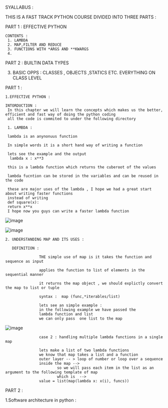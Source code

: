 SYALLABUS  :

THIS IS A FAST TRACK PYTHON COURSE DIVIDED INTO THREE PARTS :

PART 1 : EFFECTIVE PYTHON 
  
    CONTENTS :
     1. LAMBDA 
     2. MAP,FILTER AND REDUCE 
     3. FUNCTIONS WITH *ARGS AND **KWARGS 
     4.

PART 2 : BUILTIN DATA TYPES 


3. BASIC OPPS : CLASSES , OBJECTS ,STATICS ETC. EVERYTHING ON CLASS LEVEL 


PART 1 :  

    1.EFFECTIVE PYTHON :
  
    INTORDUCTION : 
     In this chapter we will learn the concepts which makes us the better, efficient and fast way of doing the python coding
     all the code is commited to under the following directory 
   
     1. LAMBDA :
   
     lambda is an anynonuus function 
   
     In simple words it is a short hand way of writing a function 
   
     lets see the example and the output 
      lambda x : x**3
     
     this is a lambda function which returns the cuberoot of the values 
  
     lambda fucntion can be stored in the variables and can be reused in the code 
      
     these are major uses of the lambda , I hope we had a great start about writing faster functions 
     instead of writing 
     def square(x):
     return x**x 
     I hope now you guys can write a faster lambda function 
     
      



![image](https://user-images.githubusercontent.com/45656883/123250411-a4b8e480-d507-11eb-88c9-fb8a04ce8652.png)
  
  
![image](https://user-images.githubusercontent.com/45656883/123250776-16912e00-d508-11eb-9804-fa8629b8b63d.png)
  

    2. UNDERSTANDING MAP AND ITS USES :
       
       DEFINITION : 
             
                   THE simple use of map is it takes the function and sequence as input 
                   
                   applies the function to list of elements in the sequential manner 
                   
                   it returns the map object , we should explictly convert the map to list or tuple 
                   
                   syntax :  map (func,*iterables/list)
                   
                   lets see an simple example : 
                   in the following example we have passed the 
                   lambda function and list
                   we can only pass  one list to the map 
                   
   ![image](https://user-images.githubusercontent.com/45656883/123251558-f746d080-d508-11eb-9fb3-e6bc714f57ec.png)
              
                   case 2 : handling multiple lambda functions in a single map 
                   
                   lets make a list of two lambda functions
                   we know that map takes a list and a function 
                   outer layer -- > loop of number or loop over a sequence 
                   inside the map -->
                           so we will pass each item in the list as an argument to the following template of map 
                           which is  -->
                   value = list(map(lambda x: x(i), funcs))
                   
                   
                   
                   
                   
                   



    
PART 2 :

1.Software architecture in python :
